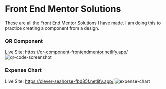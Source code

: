 # Front End Mentor Solutions

These are all the Front End Mentor Solutions I have made. I am doing this to practice creating a component from a design.

### QR Component
Live Site: https://qr-component-frontendmentor.netlify.app/
![qr-code-screenshot](https://user-images.githubusercontent.com/54912970/168420286-f84eec7e-2d0e-466f-badb-eff07205102b.PNG)

### Expense Chart
Live Site: https://clever-seahorse-fbd85f.netlify.app/
![expense-chart](https://user-images.githubusercontent.com/54912970/171577263-f4561893-0ea9-4ba8-90ac-6beb8b0ed483.PNG)

